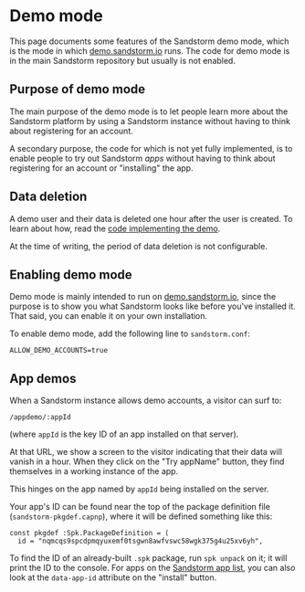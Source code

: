 # Demo mode

This page documents some features of the Sandstorm demo mode, which is the mode in which [demo.sandstorm.io](https://demo.sandstorm.io) runs. The code for demo mode is in the main Sandstorm repository but usually is not enabled.

## Purpose of demo mode

The main purpose of the demo mode is to let people learn more about the Sandstorm platform by using a Sandstorm instance without having to think about registering for an account.

A secondary purpose, the code for which is not yet fully implemented, is to enable people to try out Sandstorm _apps_ without having to think about registering for an account or "installing" the app.

## Data deletion

A demo user and their data is deleted one hour after the user is created. To learn about how, read the [code implementing the demo](https://github.com/sandstorm-io/sandstorm/blob/master/shell/shared/demo.js).

At the time of writing, the period of data deletion is not configurable.

## Enabling demo mode

Demo mode is mainly intended to run on [demo.sandstorm.io](https://demo.sandstorm.io), since the purpose is to show you what Sandstorm looks like before you've installed it. That said, you can enable it on your own installation.

To enable demo mode, add the following line to `sandstorm.conf`:

```
ALLOW_DEMO_ACCOUNTS=true
```

## App demos

When a Sandstorm instance allows demo accounts, a visitor can surf to:

`/appdemo/:appId`

(where `appId` is the key ID of an app installed on that server).

At that URL, we show a screen to the visitor indicating that their data will vanish in a hour. When they click on the "Try appName" button, they find themselves in a working instance of the app.

This hinges on the app named by `appId` being installed on the server.

Your app's ID can be found near the top of the package definition file (`sandstorm-pkgdef.capnp`), where it will be defined something like this:

    const pkgdef :Spk.PackageDefinition = (
      id = "nqmcqs9spcdpmqyuxemf0tsgwn8awfvswc58wgk375g4u25xv6yh",

To find the ID of an already-built `.spk` package, run `spk unpack` on it; it will print the ID to the console. For apps on the [Sandstorm app list](https://sandstorm.io/apps/), you can also look at the `data-app-id` attribute on the "install" button.